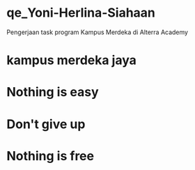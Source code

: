 # qe_Yoni-Herlina-Siahaan
Pengerjaan task program Kampus Merdeka di Alterra Academy

# kampus merdeka jaya

# Nothing is easy

# Don't give up
# Nothing is free
